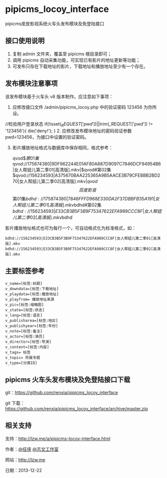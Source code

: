 pipicms_locoy_interface
=======================

pipicms皮皮影视系统火车头发布模块及免登陆接口

接口使用说明
----------------------------
1. 复制 admin 文件夹，覆盖至 pipicms 根目录即可；
2. 调用 pipicms 自动采集功能，可实现已有影片的地址更新等功能；
3. 可发布只存在下载地址的影片，下载地址和播放地址至少有一个存在。

发布模块注意事项
----------------------------
该发布模块基于火车头 v8 版本制作。应注意如下事项：

1. 应修改接口文件 /admin/pipicms_locoy.php 中的验证密码 123456 为你所设。

//检验用户登录状态
if(!isset($_REQUEST['pwd']) || trim($_REQUEST['pwd']) != '123456'){
	die('deny!');
}
2. 应修改发布模块地址的密码验证参数 pwd=123456，为接口中设置的验证密码。

3. 影片播放地址格式与数据库中保存相同，格式参考：

	qvod$$第01集$qvod://175874380|9DF962244E01AF80A887D9097C7846DCF94954B6|女人帮妞儿第二季01[高清版].mkv|$qvod#第02集$qvod://156234593|A375670BAA225365A9B5AACE3B79CFEBBB2BD270|女人帮妞儿第二季02[高清版].mkv|$qvod$$$百度影音$$第01集$bdhd://175874380|7846FFFD968E330DA2F37DBBFB35A191|女人帮妞儿第二季01[高清版].mkv$bdhd#第02集$bdhd://156234593|E33CB3B5F3B9F75347622EFA989CCC8F|女人帮妞儿第二季02[高清版].mkv$bdhd

影片播放地址格式也可为每行一个，可自动格式化为标准格式，如：

	bdhd://156234593|E33CB3B5F3B9F75347622EFA989CCC8F|女人帮妞儿第二季01[高清版].mkv
	bdhd://156234593|E33CB3B5F3B9F75347622EFA989CCC8F|女人帮妞儿第二季02[高清版].mkv

主要标签参考
----------------------------
	v_name=[标签:标题]
	v_downdata=[标签:下载地址]
	v_playdata=[标签:播放地址]
	v_playfrom= 播放地址来源
	v_pic=[标签:缩略图]
	v_state=[标签:状态]
	v_lang=[标签:语言]
	v_publisharea=[标签:地区]
	v_publishyear=[标签:年份]
	v_note=[标签:备注]
	v_actor=[标签:演员]
	v_director=[标签:导演]
	v_content=[标签:内容]
	v_tags= 标签
	v_topic= 所属专题
	v_type=[分类ID]

pipicms 火车头发布模块及免登陆接口下载
----------------------------
git：https://github.com/renxia/pipicms_locoy_interface

git 下载：https://github.com/renxia/pipicms_locoy_interface/archive/master.zip

相关支持
----------------------------
支持：http://lzw.me/a/pipicms-locoy-interface.html

作者：[@任侠](http://weibo.com/zhiwenweb) [@志文工作室](http://lzw.me)

网站：http://lzw.me

日期：2013-12-22
